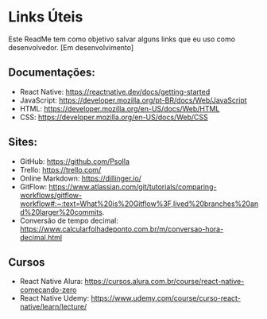# Links Úteis

Este ReadMe tem como objetivo salvar alguns links que eu uso como desenvolvedor.
[Em desenvolvimento]

## Documentações:

- React Native: https://reactnative.dev/docs/getting-started 
- JavaScript: https://developer.mozilla.org/pt-BR/docs/Web/JavaScript
- HTML: https://developer.mozilla.org/en-US/docs/Web/HTML
- CSS: https://developer.mozilla.org/en-US/docs/Web/CSS


## Sites:

- GitHub: https://github.com/Psolla
- Trello: https://trello.com/
- Online Markdown: https://dillinger.io/
- GitFlow: https://www.atlassian.com/git/tutorials/comparing-workflows/gitflow-workflow#:~:text=What%20is%20Gitflow%3F,lived%20branches%20and%20larger%20commits.
- Conversão de tempo decimal: https://www.calcularfolhadeponto.com.br/m/conversao-hora-decimal.html


## Cursos

- React Native Alura: https://cursos.alura.com.br/course/react-native-comecando-zero
- React Native Udemy: https://www.udemy.com/course/curso-react-native/learn/lecture/
